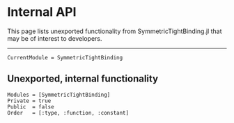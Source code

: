 # Internal API

This page lists unexported functionality from SymmetricTightBinding.jl that may be of interest to developers.

---

```@meta
CurrentModule = SymmetricTightBinding
```

## Unexported, internal functionality
```@autodocs
Modules = [SymmetricTightBinding]
Private = true
Public  = false
Order   = [:type, :function, :constant]
```